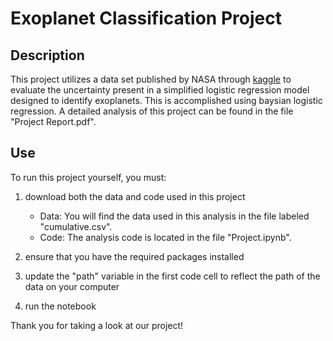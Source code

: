# Exoplanet Classification Project

## Description
This project utilizes a data set published by NASA through [kaggle](https://www.kaggle.com/datasets/nasa/kepler-exoplanet-search-results/) to evaluate the uncertainty present in a simplified logistic regression model designed to identify exoplanets. This is accomplished using baysian logistic regression. A detailed analysis of this project can be found in the file "Project Report.pdf".

## Use
To run this project yourself, you must:
1. download both the data and code used in this project
   - Data: You will find the data used in this analysis in the file labeled "cumulative.csv".
   - Code: The analysis code is located in the file "Project.ipynb". 

2. ensure that you have the required packages installed
3. update the "path" variable in the first code cell to reflect the path of the data on your computer
4. run the notebook


Thank you for taking a look at our project!
